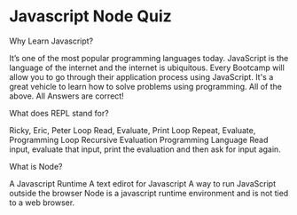 # Javascript Node Quiz

<quiz>
  <question>
    <p>Why Learn Javascript?</p>
    <answer>It’s one of the most popular programming languages today. JavaScript is the language of the internet and the internet is ubiquitous.</answer>
    <answer>Every Bootcamp will allow you to go through their application process using JavaScript.</answer>
    <answer>It's a great vehicle to learn how to solve problems using programming.</answer>
    <answer correct>All of the above.</answer>
    <explanation>All Answers are correct!</explanation>
  </question>
</quiz>

<quiz>
  <question>
    <p>What does REPL stand for?</p>
    <answer>Ricky, Eric, Peter Loop</answer>
    <answer correct>Read, Evaluate, Print Loop</answer>
    <answer>Repeat, Evaluate, Programming Loop</answer>
    <answer>Recursive Evaluation Programming Language</answer>
    <explanation>Read input, evaluate that input, print the evaluation and then ask for input again.</explanation>
  </question>
</quiz>

<quiz>
  <question multiple>
    <p>What is Node?</p>
    <answer correct>A Javascript Runtime</answer>
    <answer>A text edirot for Javascript</answer>
    <answer correct>A way to run JavaScript outside the browser</answer>
    <explanation>Node is a javascript runtime environment and is not tied to a web browser.</explanation>
  </question>
</quiz>